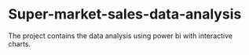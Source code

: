# Super-market-sales-data-analysis
The project contains the data analysis using power bi with interactive charts.
